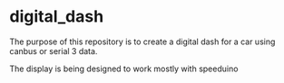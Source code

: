 # digital_dash
The purpose of this repository is to create a digital dash for a car using canbus or serial 3 data.

The display is being designed to work mostly with speeduino
